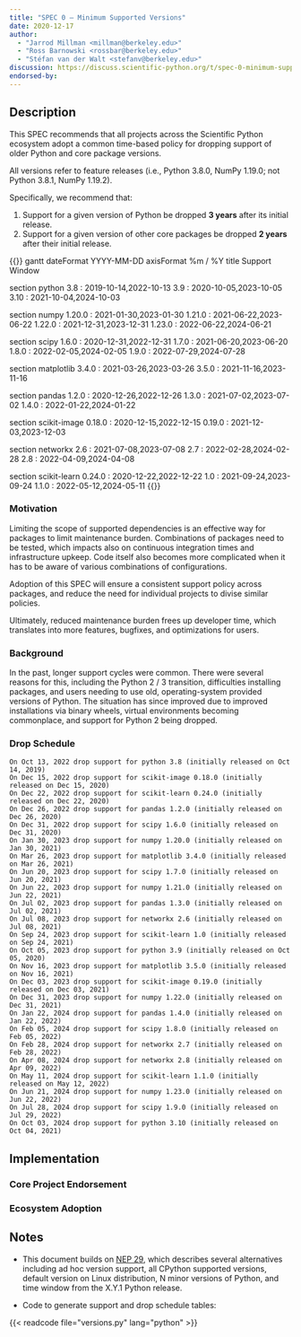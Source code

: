 ```yaml
---
title: "SPEC 0 — Minimum Supported Versions"
date: 2020-12-17
author:
  - "Jarrod Millman <millman@berkeley.edu>"
  - "Ross Barnowski <rossbar@berkeley.edu>"
  - "Stéfan van der Walt <stefanv@berkeley.edu>"
discussion: https://discuss.scientific-python.org/t/spec-0-minimum-supported-versions/33
endorsed-by:
---
```


## Description

This SPEC recommends that all projects across the Scientific Python ecosystem adopt a common time-based policy for dropping support of older Python and core package versions.

All versions refer to feature releases (i.e., Python 3.8.0, NumPy 1.19.0; not Python 3.8.1, NumPy 1.19.2).

Specifically, we recommend that:

1. Support for a given version of Python be dropped **3 years** after its initial release.
2. Support for a given version of other core packages be dropped **2 years** after their initial release.

<!-- prettier-ignore-start -->
{{<mermaid>}}
gantt
dateFormat  YYYY-MM-DD
axisFormat  %m / %Y
title Support Window


section python
3.8  :     2019-10-14,2022-10-13
3.9  :     2020-10-05,2023-10-05
3.10  :     2021-10-04,2024-10-03

section numpy
1.20.0  :     2021-01-30,2023-01-30
1.21.0  :     2021-06-22,2023-06-22
1.22.0  :     2021-12-31,2023-12-31
1.23.0  :     2022-06-22,2024-06-21

section scipy
1.6.0  :     2020-12-31,2022-12-31
1.7.0  :     2021-06-20,2023-06-20
1.8.0  :     2022-02-05,2024-02-05
1.9.0  :     2022-07-29,2024-07-28

section matplotlib
3.4.0  :     2021-03-26,2023-03-26
3.5.0  :     2021-11-16,2023-11-16

section pandas
1.2.0  :     2020-12-26,2022-12-26
1.3.0  :     2021-07-02,2023-07-02
1.4.0  :     2022-01-22,2024-01-22

section scikit-image
0.18.0  :     2020-12-15,2022-12-15
0.19.0  :     2021-12-03,2023-12-03

section networkx
2.6  :     2021-07-08,2023-07-08
2.7  :     2022-02-28,2024-02-28
2.8  :     2022-04-09,2024-04-08

section scikit-learn
0.24.0  :     2020-12-22,2022-12-22
1.0  :     2021-09-24,2023-09-24
1.1.0  :     2022-05-12,2024-05-11
{{</mermaid>}}
<!-- prettier-ignore-end -->

### Motivation

Limiting the scope of supported dependencies is an effective way for packages to limit maintenance burden.
Combinations of packages need to be tested, which impacts also on continuous integration times and infrastructure upkeep.
Code itself also becomes more complicated when it has to be aware of various combinations of configurations.

Adoption of this SPEC will ensure a consistent support policy across packages, and reduce the need for individual projects to divise similar policies.

Ultimately, reduced maintenance burden frees up developer time, which translates into more features, bugfixes, and optimizations for users.

### Background

In the past, longer support cycles were common.
There were several reasons for this, including the Python 2 / 3 transition, difficulties installing packages, and users needing to use old, operating-system provided versions of Python.
The situation has since improved due to improved installations via binary wheels, virtual environments becoming commonplace, and support for Python 2 being dropped.

### Drop Schedule

    On Oct 13, 2022 drop support for python 3.8 (initially released on Oct 14, 2019)
    On Dec 15, 2022 drop support for scikit-image 0.18.0 (initially released on Dec 15, 2020)
    On Dec 22, 2022 drop support for scikit-learn 0.24.0 (initially released on Dec 22, 2020)
    On Dec 26, 2022 drop support for pandas 1.2.0 (initially released on Dec 26, 2020)
    On Dec 31, 2022 drop support for scipy 1.6.0 (initially released on Dec 31, 2020)
    On Jan 30, 2023 drop support for numpy 1.20.0 (initially released on Jan 30, 2021)
    On Mar 26, 2023 drop support for matplotlib 3.4.0 (initially released on Mar 26, 2021)
    On Jun 20, 2023 drop support for scipy 1.7.0 (initially released on Jun 20, 2021)
    On Jun 22, 2023 drop support for numpy 1.21.0 (initially released on Jun 22, 2021)
    On Jul 02, 2023 drop support for pandas 1.3.0 (initially released on Jul 02, 2021)
    On Jul 08, 2023 drop support for networkx 2.6 (initially released on Jul 08, 2021)
    On Sep 24, 2023 drop support for scikit-learn 1.0 (initially released on Sep 24, 2021)
    On Oct 05, 2023 drop support for python 3.9 (initially released on Oct 05, 2020)
    On Nov 16, 2023 drop support for matplotlib 3.5.0 (initially released on Nov 16, 2021)
    On Dec 03, 2023 drop support for scikit-image 0.19.0 (initially released on Dec 03, 2021)
    On Dec 31, 2023 drop support for numpy 1.22.0 (initially released on Dec 31, 2021)
    On Jan 22, 2024 drop support for pandas 1.4.0 (initially released on Jan 22, 2022)
    On Feb 05, 2024 drop support for scipy 1.8.0 (initially released on Feb 05, 2022)
    On Feb 28, 2024 drop support for networkx 2.7 (initially released on Feb 28, 2022)
    On Apr 08, 2024 drop support for networkx 2.8 (initially released on Apr 09, 2022)
    On May 11, 2024 drop support for scikit-learn 1.1.0 (initially released on May 12, 2022)
    On Jun 21, 2024 drop support for numpy 1.23.0 (initially released on Jun 22, 2022)
    On Jul 28, 2024 drop support for scipy 1.9.0 (initially released on Jul 29, 2022)
    On Oct 03, 2024 drop support for python 3.10 (initially released on Oct 04, 2021)

## Implementation

<!--
Discuss how this would be implemented.
-->

### Core Project Endorsement

<!--
Discuss what it means for a core project to endorse this SPEC.
-->

### Ecosystem Adoption

<!--
Discuss what it means for a project to adopt this SPEC.
-->

## Notes

- This document builds on [NEP 29](https://numpy.org/neps/nep-0029-deprecation_policy.html), which describes several alternatives including ad hoc version support, all CPython supported versions, default version on Linux distribution, N minor versions of Python, and time window from the X.Y.1 Python release.

- Code to generate support and drop schedule tables:

{{< readcode file="versions.py" lang="python" >}}
